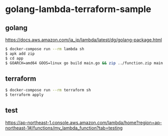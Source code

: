 # golang-lambda-terraform-sample

## golang

https://docs.aws.amazon.com/ja_jp/lambda/latest/dg/golang-package.html

```sh
$ docker-compose run --rm lambda sh
$ apk add zip
$ cd app
$ GOARCH=amd64 GOOS=linux go build main.go && zip ../function.zip main
```

## terraform

```sh
$ docker-compose run --rm terraform sh
$ terraform apply
```

## test

https://ap-northeast-1.console.aws.amazon.com/lambda/home?region=ap-northeast-1#/functions/my_lambda_function?tab=testing
